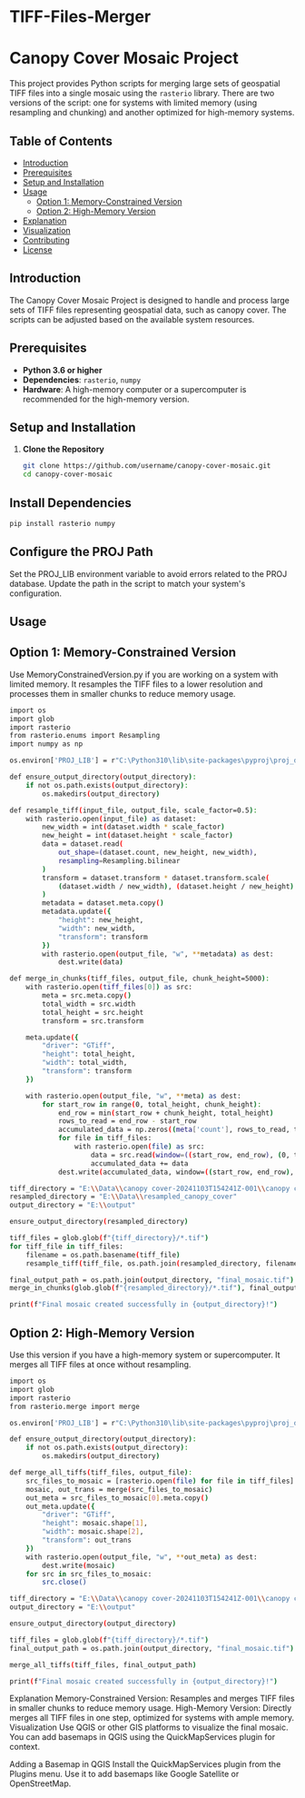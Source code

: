 # TIFF-Files-Merger

# Canopy Cover Mosaic Project

This project provides Python scripts for merging large sets of geospatial TIFF files into a single mosaic using the `rasterio` library. There are two versions of the script: one for systems with limited memory (using resampling and chunking) and another optimized for high-memory systems.

## Table of Contents
- [Introduction](#introduction)
- [Prerequisites](#prerequisites)
- [Setup and Installation](#setup-and-installation)
- [Usage](#usage)
  - [Option 1: Memory-Constrained Version](#option-1-memory-constrained-version)
  - [Option 2: High-Memory Version](#option-2-high-memory-version)
- [Explanation](#explanation)
- [Visualization](#visualization)
- [Contributing](#contributing)
- [License](#license)

## Introduction
The Canopy Cover Mosaic Project is designed to handle and process large sets of TIFF files representing geospatial data, such as canopy cover. The scripts can be adjusted based on the available system resources.

## Prerequisites
- **Python 3.6 or higher**
- **Dependencies**: `rasterio`, `numpy`
- **Hardware**: A high-memory computer or a supercomputer is recommended for the high-memory version.

## Setup and Installation
1. **Clone the Repository**
   ```bash
   git clone https://github.com/username/canopy-cover-mosaic.git
   cd canopy-cover-mosaic
## Install Dependencies

```bash
pip install rasterio numpy
```
## Configure the PROJ Path

Set the PROJ_LIB environment variable to avoid errors related to the PROJ database. Update the path in the script to match your system's configuration.

## Usage
## Option 1: Memory-Constrained Version
Use MemoryConstrainedVersion.py if you are working on a system with limited memory. It resamples the TIFF files to a lower resolution and processes them in smaller chunks to reduce memory usage.

```bash
import os
import glob
import rasterio
from rasterio.enums import Resampling
import numpy as np

os.environ['PROJ_LIB'] = r"C:\Python310\lib\site-packages\pyproj\proj_dir\share\proj"

def ensure_output_directory(output_directory):
    if not os.path.exists(output_directory):
        os.makedirs(output_directory)

def resample_tiff(input_file, output_file, scale_factor=0.5):
    with rasterio.open(input_file) as dataset:
        new_width = int(dataset.width * scale_factor)
        new_height = int(dataset.height * scale_factor)
        data = dataset.read(
            out_shape=(dataset.count, new_height, new_width),
            resampling=Resampling.bilinear
        )
        transform = dataset.transform * dataset.transform.scale(
            (dataset.width / new_width), (dataset.height / new_height)
        )
        metadata = dataset.meta.copy()
        metadata.update({
            "height": new_height,
            "width": new_width,
            "transform": transform
        })
        with rasterio.open(output_file, "w", **metadata) as dest:
            dest.write(data)

def merge_in_chunks(tiff_files, output_file, chunk_height=5000):
    with rasterio.open(tiff_files[0]) as src:
        meta = src.meta.copy()
        total_width = src.width
        total_height = src.height
        transform = src.transform

    meta.update({
        "driver": "GTiff",
        "height": total_height,
        "width": total_width,
        "transform": transform
    })

    with rasterio.open(output_file, "w", **meta) as dest:
        for start_row in range(0, total_height, chunk_height):
            end_row = min(start_row + chunk_height, total_height)
            rows_to_read = end_row - start_row
            accumulated_data = np.zeros((meta['count'], rows_to_read, total_width), dtype=meta['dtype'])
            for file in tiff_files:
                with rasterio.open(file) as src:
                    data = src.read(window=((start_row, end_row), (0, total_width)))
                    accumulated_data += data
            dest.write(accumulated_data, window=((start_row, end_row), (0, total_width)))

tiff_directory = "E:\\Data\\canopy cover-20241103T154241Z-001\\canopy cover"
resampled_directory = "E:\\Data\\resampled_canopy_cover"
output_directory = "E:\\output"

ensure_output_directory(resampled_directory)

tiff_files = glob.glob(f"{tiff_directory}/*.tif")
for tiff_file in tiff_files:
    filename = os.path.basename(tiff_file)
    resample_tiff(tiff_file, os.path.join(resampled_directory, filename))

final_output_path = os.path.join(output_directory, "final_mosaic.tif")
merge_in_chunks(glob.glob(f"{resampled_directory}/*.tif"), final_output_path)

print(f"Final mosaic created successfully in {output_directory}!")
```
## Option 2: High-Memory Version
Use this version if you have a high-memory system or supercomputer. It merges all TIFF files at once without resampling.

```bash
import os
import glob
import rasterio
from rasterio.merge import merge

os.environ['PROJ_LIB'] = r"C:\Python310\lib\site-packages\pyproj\proj_dir\share\proj"

def ensure_output_directory(output_directory):
    if not os.path.exists(output_directory):
        os.makedirs(output_directory)

def merge_all_tiffs(tiff_files, output_file):
    src_files_to_mosaic = [rasterio.open(file) for file in tiff_files]
    mosaic, out_trans = merge(src_files_to_mosaic)
    out_meta = src_files_to_mosaic[0].meta.copy()
    out_meta.update({
        "driver": "GTiff",
        "height": mosaic.shape[1],
        "width": mosaic.shape[2],
        "transform": out_trans
    })
    with rasterio.open(output_file, "w", **out_meta) as dest:
        dest.write(mosaic)
    for src in src_files_to_mosaic:
        src.close()

tiff_directory = "E:\\Data\\canopy cover-20241103T154241Z-001\\canopy cover"
output_directory = "E:\\output"

ensure_output_directory(output_directory)

tiff_files = glob.glob(f"{tiff_directory}/*.tif")
final_output_path = os.path.join(output_directory, "final_mosaic.tif")

merge_all_tiffs(tiff_files, final_output_path)

print(f"Final mosaic created successfully in {output_directory}!")
```
Explanation
Memory-Constrained Version: Resamples and merges TIFF files in smaller chunks to reduce memory usage.
High-Memory Version: Directly merges all TIFF files in one step, optimized for systems with ample memory.
Visualization
Use QGIS or other GIS platforms to visualize the final mosaic. You can add basemaps in QGIS using the QuickMapServices plugin for context.

Adding a Basemap in QGIS
Install the QuickMapServices plugin from the Plugins menu.
Use it to add basemaps like Google Satellite or OpenStreetMap.
